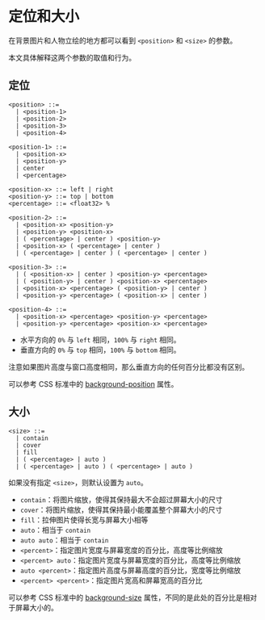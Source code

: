 # 定位和大小

在背景图片和人物立绘的地方都可以看到 `<position>` 和 `<size>` 的参数。

本文具体解释这两个参数的取值和行为。

## 定位

```
<position> ::=
  | <position-1>
  | <position-2>
  | <position-3>
  | <position-4>

<position-1> ::=
  | <position-x>
  | <position-y>
  | center
  | <percentage>

<position-x> ::= left | right
<position-y> ::= top | bottom
<percentage> ::= <float32> %

<position-2> ::=
  | <position-x> <position-y>
  | <position-y> <position-x>
  | ( <percentage> | center ) <position-y>
  | <position-x> ( <percentage> | center )
  | ( <percentage> | center ) ( <percentage> | center )

<position-3> ::=
  | ( <position-x> | center ) <position-y> <percentage>
  | ( <position-y> | center ) <position-x> <percentage>
  | <position-x> <percentage> ( <position-y> | center )
  | <position-y> <percentage> ( <position-x> | center )

<position-4> ::=
  | <position-x> <percentage> <position-y> <percentage>
  | <position-y> <percentage> <position-x> <percentage>
```

- 水平方向的 `0%` 与 `left` 相同，`100%` 与 `right` 相同。
- 垂直方向的 `0%` 与 `top` 相同，`100%` 与 `bottom` 相同。

注意如果图片高度与窗口高度相同，那么垂直方向的任何百分比都没有区别。

可以参考 CSS 标准中的 [background-position](https://developer.mozilla.org/en-US/docs/Web/CSS/background-position) 属性。

## 大小

```
<size> ::=
  | contain
  | cover
  | fill
  | ( <percentage> | auto )
  | ( <percentage> | auto ) ( <percentage> | auto )
```

如果没有指定 `<size>`，则默认设置为 `auto`。

- `contain`：将图片缩放，使得其保持最大不会超过屏幕大小的尺寸
- `cover`：将图片缩放，使得其保持最小能覆盖整个屏幕大小的尺寸
- `fill`：拉伸图片使得长宽与屏幕大小相等
- `auto`：相当于 `contain`
- `auto auto`：相当于 `contain`
- `<percent>`：指定图片宽度与屏幕宽度的百分比，高度等比例缩放
- `<percent> auto`：指定图片宽度与屏幕宽度的百分比，高度等比例缩放
- `auto <percent>`：指定图片高度与屏幕高度的百分比，宽度等比例缩放
- `<percent> <percent>`：指定图片宽高和屏幕宽高的百分比

可以参考 CSS 标准中的 [background-size](https://developer.mozilla.org/en-US/docs/Web/CSS/background-size) 属性，不同的是此处的百分比是相对于屏幕大小的。
